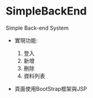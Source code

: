 # SimpleBackEnd
Simple Back-end System
  
  *  實現功能: 
     1.  登入
     2.  新增
     3.  刪除
     4.  資料列表

  *  頁面使用BootStrap框架與JSP


